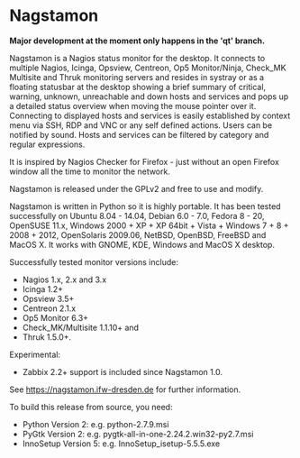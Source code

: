 Nagstamon
=========

**Major development at the moment only happens in the 'qt' branch.**

Nagstamon is a Nagios status monitor for the desktop. It connects to multiple Nagios, Icinga, Opsview, Centreon, Op5 Monitor/Ninja, Check_MK Multisite and Thruk monitoring servers and resides in systray or as a floating statusbar at the desktop showing a brief summary of critical, warning, unknown, unreachable and down hosts and services and pops up a detailed status overview when moving the mouse pointer over it. Connecting to displayed hosts and services is easily established by context menu via SSH, RDP and VNC or any self defined actions. Users can be notified by sound. Hosts and services can be filtered by category and regular expressions.

It is inspired by Nagios Checker for Firefox - just without an open Firefox window all the time to monitor the network.

Nagstamon is released under the GPLv2 and free to use and modify.

Nagstamon is written in Python so it is highly portable. It has been tested successfully on Ubuntu 8.04 - 14.04, Debian 6.0 - 7.0, Fedora 8 - 20, OpenSUSE 11.x, Windows 2000 + XP + XP 64bit + Vista + Windows 7 + 8 + 2008 + 2012, OpenSolaris 2009.06, NetBSD, OpenBSD, FreeBSD and MacOS X.
It works with GNOME, KDE, Windows and MacOS X desktop.

Successfully tested monitor versions include:

- Nagios 1.x, 2.x and 3.x
- Icinga 1.2+
- Opsview 3.5+
- Centreon 2.1.x
- Op5 Monitor 6.3+
- Check_MK/Multisite 1.1.10+ and 
- Thruk 1.5.0+.

Experimental:
- Zabbix 2.2+ support is included since Nagstamon 1.0.


See https://nagstamon.ifw-dresden.de for further information.

To build this release from source, you need:
- Python    Version 2: e.g. python-2.7.9.msi
- PyGtk     Version 2: e.g. pygtk-all-in-one-2.24.2.win32-py2.7.msi
- InnoSetup Version 5: e.g. InnoSetup_isetup-5.5.5.exe
